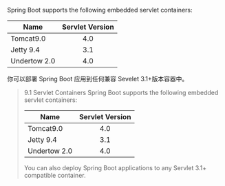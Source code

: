 Spring Boot supports the following embedded servlet containers:

Name|Servlet Version
--|:--:
Tomcat9.0|4.0
Jetty 9.4|3.1
Undertow 2.0|4.0

你可以部署 Spring Boot 应用到任何兼容 Sevelet 3.1+版本容器中。

> 9.1 Servlet Containers
> Spring Boot supports the following embedded servlet containers:
>
> Name|Servlet Version
> --|:--:
> Tomcat9.0|4.0
> Jetty 9.4|3.1
> Undertow 2.0|4.0
>You can also deploy Spring Boot applications to any Servlet 3.1+ compatible container.